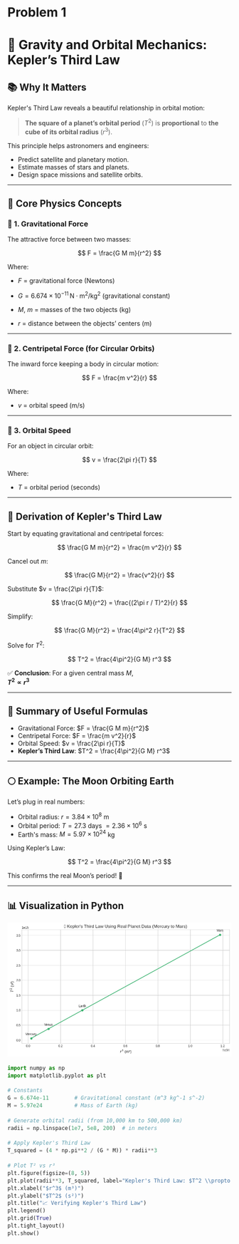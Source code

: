 # Problem 1
# 🌌 Gravity and Orbital Mechanics: Kepler’s Third Law

## 📚 Why It Matters

Kepler's Third Law reveals a beautiful relationship in orbital motion:

> **The square of a planet’s orbital period** ($T^2$) is **proportional** to **the cube of its orbital radius** ($r^3$).

This principle helps astronomers and engineers:
- Predict satellite and planetary motion.
- Estimate masses of stars and planets.
- Design space missions and satellite orbits.

---

## 🧠 Core Physics Concepts

### 🧲 1. Gravitational Force

The attractive force between two masses:

$$
F = \frac{G M m}{r^2}
$$

Where:
- $F$ = gravitational force (Newtons)
- $G = 6.674 \times 10^{-11} \, \text{N} \cdot \text{m}^2/\text{kg}^2$ (gravitational constant)

- $M$, $m$ = masses of the two objects (kg)
- $r$ = distance between the objects’ centers (m)

---

### 🔁 2. Centripetal Force (for Circular Orbits)

The inward force keeping a body in circular motion:

$$
F = \frac{m v^2}{r}
$$

Where:
- $v$ = orbital speed (m/s)

---

### 🚀 3. Orbital Speed

For an object in circular orbit:

$$
v = \frac{2\pi r}{T}
$$

Where:
- $T$ = orbital period (seconds)

---

## 📐 Derivation of Kepler's Third Law

Start by equating gravitational and centripetal forces:

$$
\frac{G M m}{r^2} = \frac{m v^2}{r}
$$

Cancel out $m$:

$$
\frac{G M}{r^2} = \frac{v^2}{r}
$$

Substitute $v = \frac{2\pi r}{T}$:

$$
\frac{G M}{r^2} = \frac{(2\pi r / T)^2}{r}
$$

Simplify:

$$
\frac{G M}{r^2} = \frac{4\pi^2 r}{T^2}
$$

Solve for $T^2$:

$$
T^2 = \frac{4\pi^2}{G M} r^3
$$

✅ **Conclusion**: For a given central mass $M$,  
**$T^2 \propto r^3$**

---

## 🧮 Summary of Useful Formulas

- Gravitational Force: $F = \frac{G M m}{r^2}$
- Centripetal Force: $F = \frac{m v^2}{r}$
- Orbital Speed: $v = \frac{2\pi r}{T}$
- **Kepler’s Third Law**: $T^2 = \frac{4\pi^2}{G M} r^3$

---

## 🌕 Example: The Moon Orbiting Earth

Let’s plug in real numbers:

- Orbital radius: $r = 3.84 \times 10^8$ m  
- Orbital period: $T = 27.3$ days $= 2.36 \times 10^6$ s  
- Earth's mass: $M = 5.97 \times 10^{24}$ kg

Using Kepler’s Law:

$$
T^2 = \frac{4\pi^2}{G M} r^3
$$

This confirms the real Moon’s period! 🌙

---

## 📊 Visualization in Python 

![alt text](image.png)

```python
import numpy as np
import matplotlib.pyplot as plt

# Constants
G = 6.674e-11        # Gravitational constant (m^3 kg^-1 s^-2)
M = 5.97e24          # Mass of Earth (kg)

# Generate orbital radii (from 10,000 km to 500,000 km)
radii = np.linspace(1e7, 5e8, 200)  # in meters

# Apply Kepler's Third Law
T_squared = (4 * np.pi**2 / (G * M)) * radii**3

# Plot T² vs r³
plt.figure(figsize=(8, 5))
plt.plot(radii**3, T_squared, label="Kepler's Third Law: $T^2 \\propto r^3$", color="royalblue")
plt.xlabel("$r^3$ (m³)")
plt.ylabel("$T^2$ (s²)")
plt.title("📈 Verifying Kepler's Third Law")
plt.legend()
plt.grid(True)
plt.tight_layout()
plt.show()
